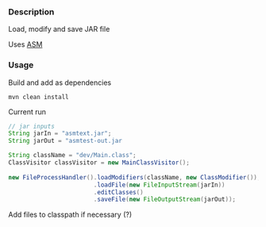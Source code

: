 ### Description

Load, modify and save JAR file

Uses [ASM](https://asm.ow2.io/)

### Usage

Build and add as dependencies
```shell
mvn clean install
```

Current run
```java
// jar inputs
String jarIn = "asmtext.jar";                                           
String jarOut = "asmtest-out.jar

String className = "dev/Main.class";                                         // Class name to visit
ClassVisitor classVisitor = new MainClassVisitor();                          // Override a class visitor implementation
        
new FileProcessHandler().loadModifiers(className, new ClassModifier());      // Load custom modifier
                        .loadFile(new FileInputStream(jarIn))                // Load file
                        .editClasses()                                       // Modifies classes
                        .saveFile(new FileOutputStream(jarOut));             // Save file
```

Add files to classpath if necessary (?)